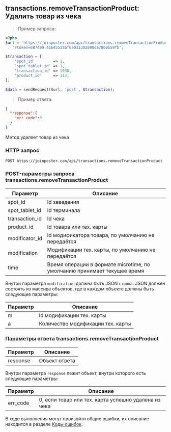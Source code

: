 ## transactions.removeTransactionProduct: Удалить товар из чека

> Пример запроса:

```php
<?php
$url = 'https://joinposter.com/api/transactions.removeTransactionProduct'
 . '?token=687409:4164553abf6a031302898da7800b59fb';

$transaction = [
    'spot_id'        => 1,
    'spot_tablet_id' => 1,
    'transaction_id' => 1950,
    'product_id'     => 113,
];

$data = sendRequest($url, 'post', $transaction);
```

> Пример ответа:

```json
{  
  "response":{  
    "err_code":0
  }
}
```

Метод удаляет товар из чека

### HTTP запрос

`POST https://joinposter.com/api/transactions.removeTransactionProduct`

### POST-параметры запроса transactions.removeTransactionProduct

Параметр | Описание
-------- | --------
spot_id | Id заведения
spot_tablet_id | Id терминала
transaction_id | Id чека
product_id | Id товара или тех. карты
modificator_id | Id модификатора товара, по умолчанию не передаётся
modification | Модификации тех. карты, по умолчанию не передаётся
time | Время операции в формате microtime, по умолчанию принимает текущее время

Внутри параметра `modification` должна быть JSON `строка`. JSON должен состоять из массива объектов, где в каждом объекте должны быть следующие параметры:

Параметр | Описание
-------- | --------
m | Id модификации тех. карты
a | Количество модификации тех. карты

### Параметры ответа transactions.removeTransactionProduct

Параметр | Описание
-------- | --------
response | Объект ответа

Внутри параметра `response` лежит объект, внутри которого есть следующие параметры:

Параметр | Описание
-------- | --------
err_code | 0, если товар или тех. карта успешно удалена из чека

В ходе выполнения могут произойти общие ошибки, их описание находится в разделе [Коды ошибок](/docs/v3/web/errors).
